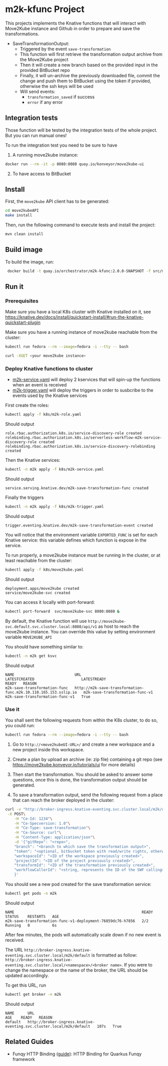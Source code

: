 # m2k-kfunc Project
This projects implements the Knative functions that will interact with Move2Kube instance and Github in order to prepare and save the transformations.

* SaveTransformationOutput:
  * Triggered by the event `save-transformation`
  * This function will first retrieve the transformation output archive from the Move2Kube project
  * Then it will create a new branch based on the provided input in the provided BitBucket repo
  * Finally, it will un-archive the previously downloaded file, commit the change and push them to BitBucket using the token if provided, otherwise the ssh keys will be used
  * Will send events:
    * `transformation_saved` if success
    * `error` if any error
## Integration tests
Those function will be tested by the integration tests of the whole project. But you can run manual ones!

To run the integration test you need to be sure to have
1. A running move2kube instance:

```bash
docker run --rm -it -p 8080:8080 quay.io/konveyor/move2kube-ui
```
2. To have access to BitBucket


## Install
First, the `move2kube` API client has to be generated:
```bash
cd move2kubeAPI
make install
```

Then, run the following command to execute tests and install the project:
```bash
mvn clean install
```
## Build image
To build the image, run:
```bash
 docker build -t quay.io/orchestrator/m2k-kfunc:2.0.0-SNAPSHOT -f src/main/docker/Dockerfile.jvm .
```

## Run it
### Prerequisites
Make sure you have a local K8s cluster with Knative installed on it, see https://knative.dev/docs/install/quickstart-install/#run-the-knative-quickstart-plugin

Make sure you have a running instance of move2kube reachable from the cluster:
```bash
kubectl run fedora --rm --image=fedora -i --tty -- bash

curl -XGET <your move2kube instance>
```

### Deploy Knative functions to  cluster

* [m2k-service.yaml](k8s/m2k-service.yaml) will deploy 2 kservices that will spin-up the functions when an event is received
* [m2k-trigger.yaml](k8s/m2k-trigger.yaml) will deploy the triggers in order to susbcribe to the events used by the Knative services


First create the roles:
```bash
kubectl apply -f k8s/m2k-role.yaml 
```
Should output
```
role.rbac.authorization.k8s.io/service-discovery-role created
rolebinding.rbac.authorization.k8s.io/serverless-workflow-m2k-service-discovery-role created
rolebinding.rbac.authorization.k8s.io/service-discovery-rolebinding created
```
Then the Knative services:
```bash
kubectl -n m2k apply -f k8s/m2k-service.yaml 
```
Should output
```
service.serving.knative.dev/m2k-save-transformation-func created
```
Finally the triggers
```bash
kubectl -n m2k apply -f k8s/m2k-trigger.yaml 
```
Should output
```
trigger.eventing.knative.dev/m2k-save-transformation-event created
```
You will notice that the environment variable `EXPORTED_FUNC` is set for each Knative service: this variable defines which function is expose in the service.

To run properly, a move2kube instance must be running in the cluster, or at least reachable from the cluster:
```bash
kubectl apply -f k8s/move2kube.yaml
```
Should output
```
deployment.apps/move2kube created
service/move2kube-svc created
```

You can access it locally with port-forward:
```bash
kubectl port-forward  svc/move2kube-svc 8080:8080 &
```

By default, the Knative function will use `http://move2kube-svc.default.svc.cluster.local:8080/api/v1` as host to reach the move2kube instance.
You can override this value by setting environment variable `MOVE2KUBE_API`

You should have something similar to:
```bash
kubectl -n m2k get ksvc
```
Should output
```
NAME                           URL                                                               LATESTCREATED                     LATESTREADY                       READY   REASON
m2k-save-transformation-func   http://m2k-save-transformation-func.m2k.10.110.165.153.sslip.io   m2k-save-transformation-func-v1   m2k-save-transformation-func-v1   True    
```
### Use it
You shall sent the following requests from within the K8s cluster, to do so, you could run:
```bash
kubectl run fedora --rm --image=fedora -i --tty -- bash
```

1. Go to `http://<move2kubeUI-URL>/` and create a new workspace and a new project inside this workspace.

2. Create a plan by upload an archive (ie: zip file) containing a git repo (see https://move2kube.konveyor.io/tutorials/ui for more details)
3. Then start the transformation. 
You should be asked to answer some questions, once this is done, the transformation output should be generated.

4. To save a transformation output, send the following request from a place that can reach the broker deployed in the cluster:
```bash
curl -v "http://broker-ingress.knative-eventing.svc.cluster.local/m2k/default"\
 -X POST\
    -H "Ce-Id: 1234"\
    -H "Ce-Specversion: 1.0"\
    -H "Ce-Type: save-transformation"\
    -H "Ce-Source: curl"\
    -H "Content-Type: application/json"\
    -d '{"gitRepo": "<repo>", 
    "branch": "<branch to which save the transformation output>",
    "token": "<optional, bitbucket token with read/write rights, otherwise will use ssh key>",
    "workspaceId": "<ID of the workspace previously created>",
    "projectId": "<ID of the project previously created>",
    "transformId": "<ID of the transformation previously created>",
    "workflowCallerId": "<string, represents the ID of the SWF calling>"
    }'
```
You should see a new pod created for the save transformation service:

```bash
kubectl get pods -n m2k 
```
Should output
```
NAME                                                         READY   STATUS    RESTARTS   AGE
m2k-save-transformation-func-v1-deployment-76859dc76-h7856   2/2     Running   0          6s
```

After few minutes, the pods will automatically scale down if no new event is received.

The URL `http://broker-ingress.knative-eventing.svc.cluster.local/m2k/default` is formatted as follow: `http://broker-ingress.knative-eventing.svc.cluster.local/<namespace>/<broker name>`. If you were to change the namespace or the name of the broker, the URL should be updated accordingly.

To get this URL, run
```bash
kubectl get broker -n m2k 
```
Should output
```
NAME      URL                                                                    AGE    READY   REASON
default   http://broker-ingress.knative-eventing.svc.cluster.local/m2k/default   107s   True    
```

## Related Guides

- Funqy HTTP Binding ([guide](https://quarkus.io/guides/funqy-http)): HTTP Binding for Quarkus Funqy framework

